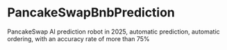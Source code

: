 # PancakeSwapBnbPrediction
PancakeSwap AI prediction robot in 2025, automatic prediction, automatic ordering, with an accuracy rate of more than 75%
